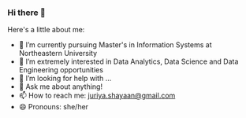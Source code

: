 ### Hi there 👋
Here's a little about me:

- 🔭 I’m currently pursuing Master's in Information Systems at Northeastern University 
- 🌱  I’m extremely interested in Data Analytics, Data Science and Data Engineering opportunities 
- 🤔 I’m looking for help with ...
- 💬 Ask me about anything!
- 📫 How to reach me: juriya.shayaan@gmail.com
- 😄 Pronouns: she/her

